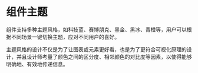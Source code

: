 # 组件主题

组件支持多种主题风格，如科技蓝、赛博朋克、黑金、黑冰、青橙等，用户可以根据不同场景一键切换主题，应对不同用户的喜好。

主题风格的设计不仅是为了让图表或元素更好看，也是为了更符合可视化原理的设计，并且设计师考量了颜色之间的区分度、相邻颜色的对比度等因素，以使得能够明确地、有效地传递信息。


<script setup>
    let imgs = ["1.png","2.png","3.png","4.png","5.png"]
</script>

<theme :imgs="imgs" :path = "$withBase('/images/theme/')"></theme>
